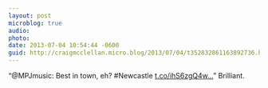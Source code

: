 ```yaml
---
layout: post
microblog: true
audio: 
photo: 
date: 2013-07-04 10:54:44 -0600
guid: http://craigmcclellan.micro.blog/2013/07/04/t352832861163892736.html
---
```

“@MPJmusic: Best in town, eh? #Newcastle [t.co/ihS6zgQ4w...](http://t.co/ihS6zgQ4wz)” Brilliant.
